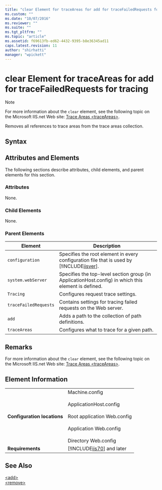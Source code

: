 ```yaml
---
title: "clear Element for traceAreas for add for traceFailedRequests for tracing | Microsoft Docs"
ms.custom: ""
ms.date: "10/07/2016"
ms.reviewer: ""
ms.suite: ""
ms.tgt_pltfrm: ""
ms.topic: "article"
ms.assetid: f69613fb-ed62-4432-9395-b8e36345ad11
caps.latest.revision: 11
author: "shirhatti"
manager: "wpickett"
---
```

# clear Element for traceAreas for add for traceFailedRequests for tracing
> [!NOTE]
>  For more information about the `clear` element, see the following topic on the Microsoft IIS.net Web site: [Trace Areas \<traceAreas>](http://www.iis.net/ConfigReference/system.webServer/tracing/traceFailedRequests/add/traceAreas).  
  
 Removes all references to trace areas from the trace areas collection.  
  
## Syntax  
  
## Attributes and Elements  
 The following sections describe attributes, child elements, and parent elements for this section.  
  
### Attributes  
 None.  
  
### Child Elements  
 None.  
  
### Parent Elements  
  
|Element|Description|  
|-------------|-----------------|  
|`configuration`|Specifies the root element in every configuration file that is used by [!INCLUDE[iisver](../../reference/admin/includes/iisver-md.md)].|  
|`system.webServer`|Specifies the top-level section group (in ApplicationHost.config) in which this element is defined.|  
|`Tracing`|Configures request trace settings.|  
|`traceFailedRequests`|Contains settings for tracing failed requests on the Web server.|  
|`add`|Adds a path to the collection of path definitions.|  
|`traceAreas`|Configures what to trace for a given path.|  
  
## Remarks  
 For more information about the `clear` element, see the following topic on the Microsoft IIS.net Web site: [Trace Areas \<traceAreas>](http://www.iis.net/ConfigReference/system.webServer/tracing/traceFailedRequests/add/traceAreas).  
  
## Element Information  
  
|||  
|-|-|  
|**Configuration locations**|Machine.config<br /><br /> ApplicationHost.config<br /><br /> Root application Web.config<br /><br /> Application Web.config<br /><br /> Directory Web.config|  
|**Requirements**|[!INCLUDE[iis70](../../reference/admin/includes/iis70-md.md)] and later|  
  
## See Also  
 [\<add>](../../reference/admin/add-element-for-traceareas-for-add-for-tracefailedrequests-for-tracing.md)   
 [\<remove>](../../reference/admin/remove-element-for-traceareas-for-add-for-tracefailedrequests-for-tracing.md)